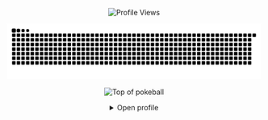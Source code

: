 <p align = "center">
    <img src = "https://komarev.com/ghpvc/?username=stvroy" alt = "Profile Views"/>
</p>
<p align = "center">
    <img src = "https://github.com/7oSkaaa/7oSkaaa/blob/output/github-contribution-grid-snake.svg?" alt = "Snake Game"/>
</p>

<div align="center">


![Top of pokeball](https://user-images.githubusercontent.com/44261381/209363264-ac854d3c-2cc2-44c4-928e-8a08d1013f46.png)

<details>
<summary>Open profile</summary>

<br>
<div>
  <div align=center>
      <a href="https://git.io/typing-svg"><img src="https://readme-typing-svg.demolab.com/?font=VT323&size=35&duration=3500&pause=300&color=6A0572&center=true&vCenter=true&width=500&lines=Hey%2C+I+am+Stephen;Welcome+to+My+GitHub+Profile;Inquisitive+and+Curious+by+nature;DevOps+Engineer,+Interets+in+SRE+Engineering;Chess+and+Football+Lover;Hardworking+and+Ambitious;Music+and+Problem+Solver" alt="Typing SVG" /></a>
  </div>
</div>

<details>
<summary>About me</summary>

[//]: # (You must have a lf before the markdown element when inside a block for it to work: https://stackoverflow.com/questions/29368902/how-can-i-wrap-my-markdown-in-an-html-div)

<div align="left">

```js
/**
 * Represents me.
 *
 * @constructor
 * @param {string} location - Nairobi, Kenya.
 * @param {string} languagues - English, German, Swahili.
 * @param {string} jobTitle - DevOps Engineer.
 * @param {string} specialization - Streamlining and automating the deployment, management, and scaling of applications.
 * @param {string} Expertise - Creating CI/CD pipelines, managing cloud infrastructure, and ensuring system reliability and performance.
 * @param {string} interests - AI, Distributed Systems & problem-solving.
 * @param {string} hobbies - Trekking, Reading, gaming & playing music.
 * @param {string} education - Bsc Information Technology, JKUAT, Kenya.
 * @param {string} approachable - Yes, to collaborate on exciting projects, don't hesitate to reach out.
 * @param {string} stength - Ambivert.
 * @param {string} weakness - Social Expectations.
 */
```

</div>

</details>

<details>
<summary>Tools</summary>
<div>
  <p style="display: inline-block;" align="center">
    <kbd>
      <kbd>Programming Languages</kbd>
      <br>
      <br>
      <img width="30px" src="https://cdn.jsdelivr.net/gh/devicons/devicon/icons/python/python-original.svg" alt="py" title="Python"/> 
      <img width="30px" src="https://cdn.jsdelivr.net/gh/devicons/devicon/icons/bash/bash-original.svg" alt="bash" title="Bash"/>
    </kbd>
    <kbd>
      <kbd>DevOps Tools</kbd>
      <br>
      <br>
      <img width="30px" src="https://cdn.jsdelivr.net/gh/devicons/devicon/icons/docker/docker-plain.svg" alt="docker" title="Docker"/>
      <img width="30px" src="https://cdn.jsdelivr.net/gh/devicons/devicon/icons/kubernetes/kubernetes-plain.svg" alt="kubernetes" title="Kubernetes"/>
      <img width="30px" src="https://cdn.jsdelivr.net/gh/devicons/devicon/icons/terraform/terraform-original.svg" alt="terraform" title="Terraform"/>
      <img width="30px" src="https://cdn.jsdelivr.net/gh/devicons/devicon/icons/ansible/ansible-original.svg" alt="ansible" title="Ansible"/>
      <img width="30px" src="https://cdn.jsdelivr.net/gh/devicons/devicon/icons/jenkins/jenkins-original.svg" alt="jenkins" title="Jenkins"/>
      <img width="30px" src="https://cdn.jsdelivr.net/gh/devicons/devicon/icons/git/git-plain.svg" alt="git" title="Git"/>
      <img width="30px" src="https://cdn.jsdelivr.net/gh/devicons/devicon/icons/github/github-original.svg" alt="github" title="GitHub"/>
      <img width="30px" src="https://cdn.jsdelivr.net/gh/devicons/devicon/icons/gitlab/gitlab-original.svg" alt="gitlab" title="GitLab"/>
      <img width="30px" src="https://cdn.jsdelivr.net/gh/devicons/devicon/icons/bitbucket/bitbucket-original.svg" alt="bitbucket" title="Bitbucket"/>
      <img width="30px" src="https://cdn.jsdelivr.net/gh/devicons/devicon/icons/nginx/nginx-original.svg" alt="nginx" title="Nginx"/>
    </kbd>
    <kbd>
      <kbd>Cloud Platforms</kbd>
      <br>
      <br>
      <img width="30px" src="https://github.com/devicons/devicon/blob/v2.16.0/icons/amazonwebservices/amazonwebservices-original-wordmark.svg" alt="aws" title="AWS"/>
      <img width="30px" src="https://cdn.jsdelivr.net/gh/devicons/devicon/icons/googlecloud/googlecloud-original.svg" alt="gcp" title="Google Cloud Platform"/>
      <img width="30px" src="https://cdn.jsdelivr.net/gh/devicons/devicon/icons/azure/azure-original.svg" alt="azure" title="Azure"/>
    </kbd>
    <kbd>
      <kbd>Monitoring & Logging</kbd>
      <br>
      <br>
      <img width="30px" src="https://cdn.jsdelivr.net/gh/devicons/devicon/icons/prometheus/prometheus-original.svg" alt="prometheus" title="Prometheus"/>
      <img width="30px" src="https://cdn.jsdelivr.net/gh/devicons/devicon/icons/grafana/grafana-original.svg" alt="grafana" title="Grafana"/>
      <img width="30px" src="https://cdn.jsdelivr.net/gh/devicons/devicon/icons/elasticsearch/elasticsearch-original.svg" alt="elasticsearch" title="Elasticsearch"/>
      <img width="30px" src="https://cdn.jsdelivr.net/gh/devicons/devicon/icons/logstash/logstash-original.svg" alt="logstash" title="Logstash"/>
      <img width="30px" src="https://cdn.jsdelivr.net/gh/devicons/devicon/icons/kibana/kibana-original.svg" alt="kibana" title="Kibana"/>
    </kbd>
    <kbd>
      <kbd>CI/CD</kbd>
      <br>
      <br>
      <img width="30px" src="https://cdn.jsdelivr.net/gh/devicons/devicon/icons/jenkins/jenkins-original.svg" alt="jenkins" title="Jenkins"/>
      <img width="30px" src="https://cdn.jsdelivr.net/gh/devicons/devicon/icons/gitlab/gitlab-original.svg" alt="gitlab" title="GitLab CI"/>
      <img width="30px" src="https://cdn.jsdelivr.net/gh/devicons/devicon/icons/github/github-original.svg" alt="githubactions" title="GitHub Actions"/>
    </kbd>
    <kbd>
      <kbd>Database & Caching</kbd>
      <br>
      <br>
      <img width="30px" src="https://github.com/devicons/devicon/blob/v2.16.0/icons/mysql/mysql-original-wordmark.svg" alt="mysql" title="MySQL"/>
      <img width="30px" src="https://cdn.jsdelivr.net/gh/devicons/devicon/icons/postgresql/postgresql-original.svg" alt="postgres" title="PostgreSQL"/>
      <img width="30px" src="https://cdn.jsdelivr.net/gh/devicons/devicon/icons/mongodb/mongodb-plain.svg" alt="mongodb" title="MongoDB"/>
      <img width="30px" src="https://www.vectorlogo.zone/logos/redis/redis-icon.svg" alt="redis" title="Redis"/>
      <img width="30px" src="https://www.vectorlogo.zone/logos/memcached/memcached-icon.svg" alt="memcached" title="Memcached"/>
    </kbd>
    <kbd>
      <kbd>Operating Systems</kbd>
      <br>
      <br>
      <img width="30px" src="https://user-images.githubusercontent.com/25181517/186884150-05e9ff6d-340e-4802-9533-2c3f02363ee3.png" alt="windows" title="Windows"/>
      <img width="30px" src="https://user-images.githubusercontent.com/25181517/186884152-ae609cca-8cf1-4175-8d60-1ce1fa078ca2.png" alt="macos" title="macOS"/>
      <img width="30px" src="https://github.com/marwin1991/profile-technology-icons/assets/76662862/2481dc48-be6b-4ebb-9e8c-3b957efe69fa" alt="linux" title="Linux"/>
    </kbd>
    <kbd>
      <kbd>Terminal & Text Editors</kbd>
      <br>
      <br>
      <img width="30px" src="https://cdn.jsdelivr.net/gh/devicons/devicon/icons/bash/bash-original.svg" alt="bash" title="Bash"/>
      <img width="30px" src="https://cdn.jsdelivr.net/gh/devicons/devicon/icons/vim/vim-original.svg" alt="vim" title="Vim"/>
      <img width="30px" src="https://cdn.jsdelivr.net/gh/devicons/devicon/icons/vscode/vscode-original.svg" alt="vscode" title="VS Code"/>
    </kbd>
  </p>
</div>
</details>

<details>
  <summary>GitHub Stats</summary>
  <br>
  <p align="center">
    <img align="center" src="https://github-readme-stats.vercel.app/api?username=stvroy&show_icons=true&show=reviews,discussions_started,discussions_answered,prs_merged,prs_merged_percentage" alt="GitHub Stats">
  </p>
</details>

<details>
  <summary>Open Source Contributions</summary>
  <br>
  <ul>
    <li><strong>Coming Soon</strong></li>
  </ul>
</details>

<details>
  <summary> Favorite Quotes</summary>
  <br>
  <blockquote>
  Automation is not a silver bullet. It's a tool to help you achieve more effective operations. — Gene Kim
</blockquote>